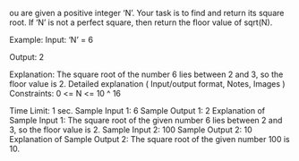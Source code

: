 ou are given a positive integer ‘N’. Your task is to find and return its square root. If ‘N’ is not a perfect square, then return the floor value of sqrt(N).

Example:
Input: ‘N’ = 6

Output: 2

Explanation: The square root of the number 6 lies between 2 and 3, so the floor value is 2.
Detailed explanation ( Input/output format, Notes, Images )
Constraints:
0 <= N <= 10 ^ 16

Time Limit: 1 sec.
Sample Input 1:
6
Sample Output 1:
2
Explanation of Sample Input 1:
The square root of the given number 6 lies between 2 and 3, so the floor value is 2.
Sample Input 2:
100
Sample Output 2:
10
Explanation of Sample Output 2:
The square root of the given number 100 is 10.

